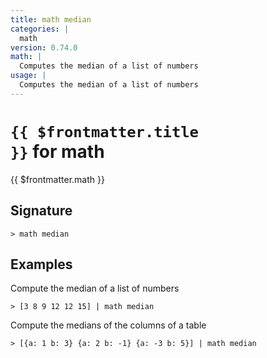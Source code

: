 ```yaml
---
title: math median
categories: |
  math
version: 0.74.0
math: |
  Computes the median of a list of numbers
usage: |
  Computes the median of a list of numbers
---
```


# <code>{{ $frontmatter.title }}</code> for math

<div class='command-title'>{{ $frontmatter.math }}</div>

## Signature

```> math median ```

## Examples

Compute the median of a list of numbers
```shell
> [3 8 9 12 12 15] | math median
```

Compute the medians of the columns of a table
```shell
> [{a: 1 b: 3} {a: 2 b: -1} {a: -3 b: 5}] | math median
```
